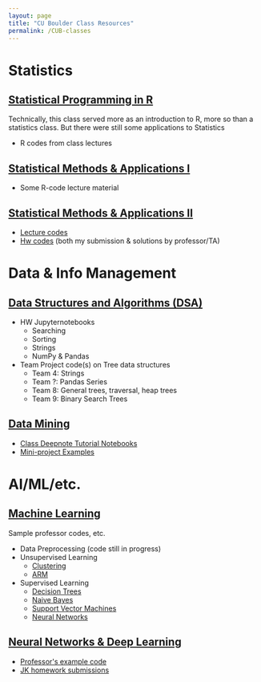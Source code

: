 ```yaml
---
layout: page
title: "CU Boulder Class Resources"
permalink: /CUB-classes
---
```


# Statistics
## [Statistical Programming in R](CU-Boulder/RProgramming/RProgramming.md)
Technically, this class served more as an introduction to R, more so than a statistics class. But there were still some applications to Statistics

- R codes from class lectures

## [Statistical Methods & Applications I](CU-Boulder/Stats1/Stats1.md)

- Some R-code lecture material

## [Statistical Methods & Applications II](CU-Boulder/Stats2/Stats2.md)

- [Lecture codes](CU-Boulder/Stats2/class_code.md)
- [Hw codes](CU-Boulder/Stats2/homeworks.md) (both my submission & solutions by professor/TA)

# Data & Info Management
## [Data Structures and Algorithms (DSA)](CU-Boulder/DataStructures/DataStructures.md)

- HW Jupyternotebooks
    - Searching
    - Sorting
    - Strings
    - NumPy & Pandas
- Team Project code(s) on Tree data structures
    - Team 4: Strings
    - Team ?: Pandas Series
    - Team 8: General trees, traversal, heap trees
    - Team 9: Binary Search Trees

## [Data Mining](CU-Boulder/DataMining/DataMining.md)

- [Class Deepnote Tutorial Notebooks](CU-Boulder/DataMining/Lectures.qmd)
- [Mini-project Examples](CU-Boulder/DataMining/MiniProjects.qmd)

# AI/ML/etc.
## [Machine Learning](CU-Boulder/MachineLearning/CUB-ML.md)
Sample professor codes, etc.

- Data Preprocessing (code still in progress)
- Unsupervised Learning
    - [Clustering](CU-Boulder/MachineLearning/Clustering/CUB-ML_Clustering.md)
    - [ARM](CU-Boulder/MachineLearning/ARM/CUB-ML_ARM.md)
- Supervised Learning
    - [Decision Trees](CU-Boulder/MachineLearning/DecisionTrees/CUB-ML_DT.md)
    - [Naive Bayes](CU-Boulder/MachineLearning/NaiveBayes/CUB-ML_NB.md)
    - [Support Vector Machines](CU-Boulder/MachineLearning/SVM/CUB-ML_SVM.md)
    - [Neural Networks](CU-Boulder/MachineLearning/NN/CUB-ML_NN.md)

## [Neural Networks & Deep Learning](CU-Boulder/NeuralNetworks/NeuralNets.md)

- [Professor's example code](CU-Boulder/NeuralNetworks/Prof-Code-Ex.md)
- [JK homework submissions](CU-Boulder/NeuralNetworks/JK-HW.md)
